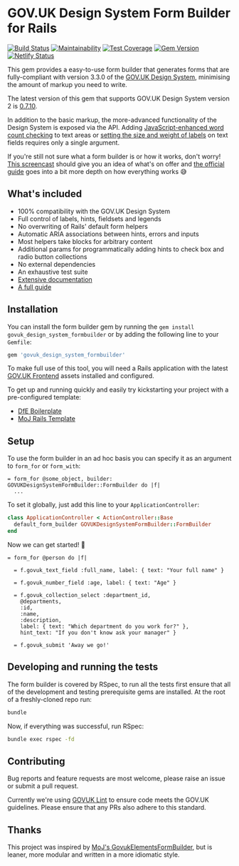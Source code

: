 # GOV.UK Design System Form Builder for Rails

[![Build Status](https://travis-ci.com/DFE-Digital/govuk_design_system_formbuilder.svg?branch=master)](https://travis-ci.com/DFE-Digital/govuk_design_system_formbuilder)
[![Maintainability](https://api.codeclimate.com/v1/badges/fde73b5dc9476197281b/maintainability)](https://codeclimate.com/github/DFE-Digital/govuk_design_system_formbuilder/maintainability)
[![Test Coverage](https://api.codeclimate.com/v1/badges/fde73b5dc9476197281b/test_coverage)](https://codeclimate.com/github/DFE-Digital/govuk_design_system_formbuilder/test_coverage)
[![Gem Version](https://badge.fury.io/rb/govuk_design_system_formbuilder.svg)](https://badge.fury.io/rb/govuk_design_system_formbuilder)
[![Netlify Status](https://api.netlify.com/api/v1/badges/d4c50b8d-6ca3-4797-9ab3-6e0731c72b44/deploy-status)](https://app.netlify.com/sites/govuk-form-builder/deploys)

This gem provides a easy-to-use form builder that generates forms that are
fully-compliant with version 3.3.0 of the [GOV.UK Design System](https://design-system.service.gov.uk/),
minimising the amount of markup you need to write.

The latest version of this gem that supports GOV.UK Design System version 2 is
[0.7.10](https://github.com/DFE-Digital/govuk_design_system_formbuilder/releases/tag/v0.7.10).

In addition to the basic markup, the more-advanced functionality of the Design
System is exposed via the API. Adding [JavaScript-enhanced word count
checking](https://govuk-form-builder.netlify.com/form-elements/text-area/)
to text areas or [setting the size and weight of
labels](https://govuk-form-builder.netlify.com/introduction/labels-hints-and-legends/)
on text fields requires only a single argument.

If you're still not sure what a form builder is or how it works, don't worry!
[This screencast](https://www.youtube.com/watch?v=PhoFZ0qXAlA) should give you
an idea of what's on offer and [the official guide](https://govuk-form-builder.netlify.com) goes
into a bit more depth on how everything works 😅

## What's included

* 100% compatibility with the GOV.UK Design System
* Full control of labels, hints, fieldsets and legends
* No overwriting of Rails' default form helpers
* Automatic ARIA associations between hints, errors and inputs
* Most helpers take blocks for arbitrary content
* Additional params for programmatically adding hints to check box and radio
  button collections
* No external dependencies
* An exhaustive test suite
* [Extensive documentation](https://www.rubydoc.info/gems/govuk_design_system_formbuilder/GOVUKDesignSystemFormBuilder/Builder)
* [A full guide](https://govuk-form-builder.netlify.com/)

## Installation

You can install the form builder gem by running the `gem install
govuk_design_system_formbuilder` or by adding the following line
to your `Gemfile`:

```sh
gem 'govuk_design_system_formbuilder'
```

To make full use of this tool, you will need a Rails application with the latest [GOV.UK
Frontend](https://github.com/alphagov/govuk-frontend) assets installed and
configured.

To get up and running quickly and easily try kickstarting your project with a
pre-configured template:

* [DfE Boilerplate](https://github.com/DFE-Digital/govuk-rails-boilerplate)
* [MoJ Rails Template](https://github.com/ministryofjustice/moj_rails_template)

## Setup

To use the form builder in an ad hoc basis you can specify it
as an argument to `form_for` or `form_with`:

```slim
= form_for @some_object, builder: GOVUKDesignSystemFormBuilder::FormBuilder do |f|
  ...
```

To set it globally, just add this line to your `ApplicationController`:

```ruby
class ApplicationController < ActionController::Base
  default_form_builder GOVUKDesignSystemFormBuilder::FormBuilder
end
```

Now we can get started! 🎉

```slim
= form_for @person do |f|

  = f.govuk_text_field :full_name, label: { text: "Your full name" }

  = f.govuk_number_field :age, label: { text: "Age" }

  = f.govuk_collection_select :department_id,
    @departments,
    :id,
    :name,
    :description,
    label: { text: "Which department do you work for?" },
    hint_text: "If you don't know ask your manager" }

  = f.govuk_submit 'Away we go!'
```

## Developing and running the tests

The form builder is covered by RSpec, to run all the tests first ensure that
all of the development and testing prerequisite gems are installed. At the root
of a freshly-cloned repo run:

```sh
bundle
```

Now, if everything was successful, run RSpec:

```sh
bundle exec rspec -fd
```

## Contributing

Bug reports and feature requests are most welcome, please raise an issue or
submit a pull request.

Currently we're using [GOVUK Lint](https://github.com/alphagov/govuk-lint) to
ensure code meets the GOV.UK guidelines. Please ensure that any PRs also adhere
to this standard.

## Thanks

This project was inspired by [MoJ's GovukElementsFormBuilder](https://github.com/ministryofjustice/govuk_elements_form_builder),
but is leaner, more modular and written in a more idiomatic style.

